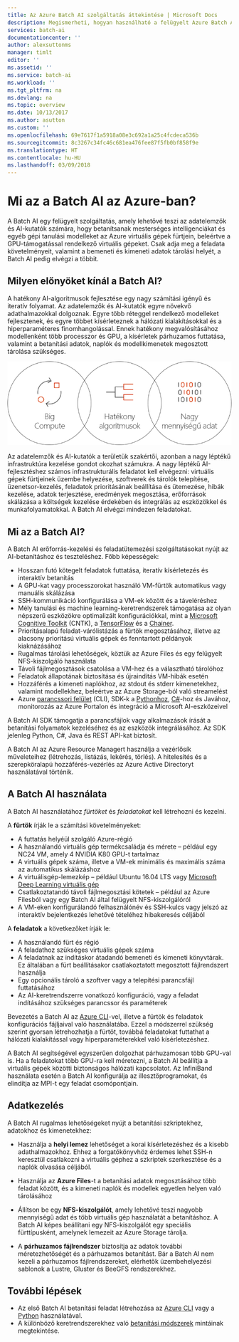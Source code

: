 ```yaml
---
title: Az Azure Batch AI szolgáltatás áttekintése | Microsoft Docs
description: Megismerheti, hogyan használható a felügyelt Azure Batch AI szolgáltatás mesterséges intelligenciák (AI) és egyéb gépi tanulási modellek tanításához GPU-k és processzorok fürtjein.
services: batch-ai
documentationcenter: ''
author: alexsuttonms
manager: timlt
editor: ''
ms.assetid: ''
ms.service: batch-ai
ms.workload: ''
ms.tgt_pltfrm: na
ms.devlang: na
ms.topic: overview
ms.date: 10/13/2017
ms.author: asutton
ms.custom: ''
ms.openlocfilehash: 69e7617f1a5918a08e3c692a1a25c4fcdeca536b
ms.sourcegitcommit: 8c3267c34fc46c681ea476fee87f5fb0bf858f9e
ms.translationtype: HT
ms.contentlocale: hu-HU
ms.lasthandoff: 03/09/2018
---
```

# <a name="what-is-batch-ai-in-azure"></a>Mi az a Batch AI az Azure-ban?
A Batch AI egy felügyelt szolgáltatás, amely lehetővé teszi az adatelemzők és AI-kutatók számára, hogy betanítsanak mesterséges intelligenciákat és egyéb gépi tanulási modelleket az Azure virtuális gépek fürtjein, beleértve a GPU-támogatással rendelkező virtuális gépeket. Csak adja meg a feladata követelményeit, valamint a bemeneti és kimeneti adatok tárolási helyét, a Batch AI pedig elvégzi a többit.  
 
## <a name="why-batch-ai"></a>Milyen előnyöket kínál a Batch AI? 
A hatékony AI-algoritmusok fejlesztése egy nagy számítási igényű és iteratív folyamat. Az adatelemzők és AI-kutatók egyre növekvő adathalmazokkal dolgoznak. Egyre több réteggel rendelkező modelleket fejlesztenek, és egyre többet kísérleteznek a hálózati kialakításokkal és a hiperparaméteres finomhangolással. Ennek hatékony megvalósításához modellenként több processzor és GPU, a kísérletek párhuzamos futtatása, valamint a betanítási adatok, naplók és modellkimenetek megosztott tárolása szükséges.   
 
![Batch AI-folyamat](media/overview/batchai-context.png)

Az adatelemzők és AI-kutatók a területük szakértői, azonban a nagy léptékű infrastruktúra kezelése gondot okozhat számukra. A nagy léptékű AI-fejlesztéshez számos infrastrukturális feladatot kell elvégezni: virtuális gépek fürtjeinek üzembe helyezése, szoftverek és tárolók telepítése, üzenetsor-kezelés, feladatok prioritásának beállítása és ütemezése, hibák kezelése, adatok terjesztése, eredmények megosztása, erőforrások skálázása a költségek kezelése érdekében és integrálás az eszközökkel és munkafolyamatokkal. A Batch AI elvégzi mindezen feladatokat. 
 
## <a name="what-is-batch-ai"></a>Mi az a Batch AI? 

A Batch AI erőforrás-kezelési és feladatütemezési szolgáltatásokat nyújt az AI-betanításhoz és teszteléshez. Főbb képességek: 

* Hosszan futó kötegelt feladatok futtatása, iteratív kísérletezés és interaktív betanítás 
* A GPU-kat vagy processzorokat használó VM-fürtök automatikus vagy manuális skálázása 
* SSH-kommunikáció konfigurálása a VM-ek között és a táveléréshez 
* Mély tanulási és machine learning-keretrendszerek támogatása az olyan népszerű eszközökre optimalizált konfigurációkkal, mint a [Microsoft Cognitive Toolkit](https://github.com/Microsoft/CNTK) (CNTK), a [TensorFlow](https://www.tensorflow.org/) és a [Chainer](https://chainer.org/). 
* Prioritásalapú feladat-várólistázás a fürtök megosztásához, illetve az alacsony prioritású virtuális gépek és fenntartott példányok kiaknázásához  
* Rugalmas tárolási lehetőségek, köztük az Azure Files és egy felügyelt NFS-kiszolgáló használata 
* Távoli fájlmegosztások csatolása a VM-hez és a választható tárolóhoz 
* Feladatok állapotának biztosítása és újraindítás VM-hibák esetén 
* Hozzáférés a kimeneti naplókhoz, az stdout és stderr kimenetekhez, valamint modellekhez, beleértve az Azure Storage-ból való streamelést 
* Azure [parancssori felület](/cli/azure) (CLI), SDK-k a [Pythonhoz](https://github.com/Azure/azure-sdk-for-python), [C#](https://www.nuget.org/packages/Microsoft.Azure.Management.BatchAI/1.0.0-preview)-hoz és Javához, monitorozás az Azure Portalon és integráció a Microsoft AI-eszközeivel 

A Batch AI SDK támogatja a parancsfájlok vagy alkalmazások írását a betanítási folyamatok kezeléséhez és az eszközök integrálásához. Az SDK jelenleg Python, C#, Java és REST API-kat biztosít.  
 

A Batch AI az Azure Resource Managert használja a vezérlősík műveleteihez (létrehozás, listázás, lekérés, törlés). A hitelesítés és a szerepköralapú hozzáférés-vezérlés az Azure Active Directoryt használatával történik.  
 
## <a name="how-to-use-batch-ai"></a>A Batch AI használata 

A Batch AI használatához *fürtöket* és *feladatokat* kell létrehozni és kezelni. 

 
A **fürtök** írják le a számítási követelményeket: 
* A futtatás helyéül szolgáló Azure-régió 
* A használandó virtuális gép termékcsaládja és mérete – például egy NC24 VM, amely 4 NVIDIA K80 GPU-t tartalmaz 
* A virtuális gépek száma, illetve a VM-ek minimális és maximális száma az automatikus skálázáshoz 
* A virtuálisgép-lemezkép – például Ubuntu 16.04 LTS vagy [Microsoft Deep Learning virtuális gép](https://azuremarketplace.microsoft.com/marketplace/apps/microsoft-ads.dsvm-deep-learning)
* Csatlakoztatandó távoli fájlmegosztási kötetek – például az Azure Filesból vagy egy Batch AI által felügyelt NFS-kiszolgálóról 
* A VM-eken konfigurálandó felhasználónév és SSH-kulcs vagy jelszó az interaktív bejelentkezés lehetővé tételéhez hibakeresés céljából  
 

A **feladatok** a következőket írják le: 
* A használandó fürt és régió 
* A feladathoz szükséges virtuális gépek száma 
* A feladatnak az indításkor átadandó bemeneti és kimeneti könyvtárak. Ez általában a fürt beállításakor csatlakoztatott megosztott fájlrendszert használja 
* Egy opcionális tároló a szoftver vagy a telepítési parancsfájl futtatásához 
* Az AI-keretrendszerre vonatkozó konfiguráció, vagy a feladat indításához szükséges parancssor és paraméterek 
 

Bevezetés a Batch AI az [Azure CLI](/cli/azure)-vel, illetve a fürtök és feladatok konfigurációs fájljaival való használatába. Ezzel a módszerrel szükség szerint gyorsan létrehozhatja a fürtöt, továbbá feladatokat futtathat a hálózati kialakítással vagy hiperparaméterekkel való kísérletezéshez.  
 

A Batch AI segítségével egyszerűen dolgozhat párhuzamosan több GPU-val is. Ha a feladatokat több GPU-ra kell méretezni, a Batch AI beállítja a virtuális gépek közötti biztonságos hálózati kapcsolatot. Az InfiniBand használata esetén a Batch AI konfigurálja az illesztőprogramokat, és elindítja az MPI-t egy feladat csomópontjain.  

## <a name="data-management"></a>Adatkezelés
A Batch AI rugalmas lehetőségeket nyújt a betanítási szkriptekhez, adatokhoz és kimenetekhez:
  
* Használja a **helyi lemez** lehetőséget a korai kísérletezéshez és a kisebb adathalmazokhoz. Ehhez a forgatókönyvhöz érdemes lehet SSH-n keresztül csatlakozni a virtuális géphez a szkriptek szerkesztése és a naplók olvasása céljából. 

* Használja az **Azure Files**-t a betanítási adatok megosztásához több feladat között, és a kimeneti naplók és modellek egyetlen helyen való tárolásához 

* Állítson be egy **NFS-kiszolgálót**, amely lehetővé teszi nagyobb mennyiségű adat és több virtuális gép használatát a betanításhoz. A Batch AI képes beállítani egy NFS-kiszolgálót egy speciális fürttípusként, amelynek lemezeit az Azure Storage tárolja. 
 
* A **párhuzamos fájlrendszer** biztosítja az adatok további méretezhetőségét és a párhuzamos betanítást. Bár a Batch AI nem kezeli a párhuzamos fájlrendszereket, elérhetők üzembehelyezési sablonok a Lustre, Gluster és BeeGFS rendszerekhez.  

## <a name="next-steps"></a>További lépések

* Az első Batch AI betanítási feladat létrehozása az [Azure CLI](quickstart-cli.md) vagy a [Python](quickstart-python.md) használatával.
* A különböző keretrendszerekhez való [betanítási módszerek](https://github.com/Azure/BatchAI) mintáinak megtekintése.

